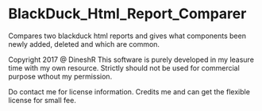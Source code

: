 # BlackDuck_Html_Report_Comparer
Compares two blackduck html reports and gives what components been newly added, deleted and which are common.

Copyright 2017 @ DineshR This software is purely developed in my leasure time with my own resource. Strictly should not be used for
commercial purpose wthout my permission.

Do contact me for license information. Credits me and can get the flexible license for small fee.
